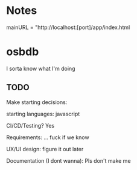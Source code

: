 # Notes

mainURL = "http://localhost:[port]/app/index.html

# osbdb

I sorta know what I'm doing

## TODO

Make starting decisions:

starting languages: javascript

CI/CD/Testing? Yes

Requirements: ... fuck if we know

UX/UI design: figure it out later

Documentation (I dont wanna): Pls don't make me